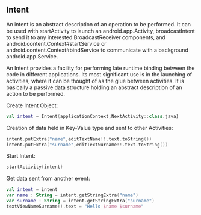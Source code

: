 ## Intent
An intent is an abstract description of an operation to be performed. It can be used with startActivity to launch an android.app.Activity, broadcastIntent to send it to any interested BroadcastReceiver components, and android.content.Context#startService or android.content.Context#bindService to communicate with a background android.app.Service.

An Intent provides a facility for performing late runtime binding between the code in different applications. Its most significant use is in the launching of activities, where it can be thought of as the glue between activities. It is basically a passive data structure holding an abstract description of an action to be performed.

Create Intent Object:
```kotlin
val intent = Intent(applicationContext,NextActivity::class.java)
```
Creation of data held in Key-Value type and sent to other Activities:
```kotlin
intent.putExtra("name",editTextName!!.text.toString())
intent.putExtra("surname",editTextSurname!!.text.toString())
```
Start Intent:
```kotlin
startActivity(intent)
```
Get data sent from another event:
```kotlin
val intent = intent
var name : String = intent.getStringExtra("name")
var surname : String = intent.getStringExtra("surname")
textViewNameSurname!!.text = "Hello $name $surname"
```
